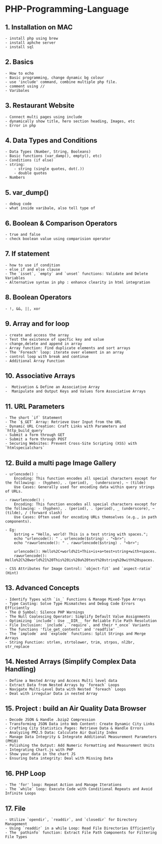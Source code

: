 # PHP-Programming-Language

## 1. Installation on MAC
    - install php using brew 
    - install aphche server
    - install sql

## 2. Basics
    - How to echo
    - Basic programming, change dynamic bg colour
    - use 'include' command, combine multiple php file.
    - comment using //
    - Varibales

 ## 3. Restaurant Website
    - Connect multi pages using include
    - dynamically show title, hero section heading, Images, etc
    - Error in php

 ## 4. Data Types and Conditions
    - Data Types (Number, String, Booleans)
    - Basic functions (var_damp(), empty(), etc)
    - Conditions (if else)
    - string:
        - string (single quotes, dot(.))
        - double quotes
    - Numbers

## 5. var_dump()
    - debug code
    - what inside varibale, also tell type of

## 6. Boolean & Comparison Operators
    - true and false
    - check boolean value using comparision operator

## 7. If statement
    - how to use if condition
    - else if and else clause
    - The `isset`, `empty` and `unset` functions: Validate and Delete Variables
    - Alternative syntax in php : enhance clearity in html integration

## 8. Boolean Operators
    - !, &&, ||, xor

## 9. Array and for loop
    - create and access the array
    - Test the existence of specfic key and value
    - change,delete and append in array
    - Array function: Find duplicate elements and sort arrays
    - The 'Foreach' loop: iterate over element in an array
    - control loop with break and continue
    - Additional Array Function
    
## 10. Associative Arrays
    -  Motivation & Define an Associative Array
    -  Manipulate and Output Keys and Values form Associative Arrays

## 11. URL Parameters
    - The short `if` Statement
    - The `$_GET` Array: Retrieve User Input from the URL
    - Dynamic URL Creation: Craft Links with Parameters and `http_build_query`
    - Submit a form through GET
    - Submit a form through POST
    - Securing Websites: Prevent Cross-Site Scripting (XSS) with `htmlspecialchars`

## 12. Build a multi page Image Gallery
    - urlencode() : 
        Encoding: This function encodes all special characters except for the following: - (hyphen), . (period), _ (underscore), ~ (tilde)
        Use Cases: Generally used for encoding data within query strings of URLs.

    - rawurlencode() : 
        Encoding: This function encodes all special characters except for the following: - (hyphen), . (period), . (period), _ (underscore), ~ (tilde), / (forward slash)
        Use Cases: Often used for encoding URLs themselves (e.g., in path components).

    - Eg:
        $string = "Hello, world! This is a test string with spaces.";
        echo "urlencode(): " . urlencode($string) . "<br>";
        echo "rawurlencode(): " . rawurlencode($string) . "<br>";

        urlencode(): Hello%2C+world%21+This+is+a+test+string+with+spaces.
        rawurlencode(): Hello%2C%20world%21%20This%20is%20a%20test%20string%20with%20spaces.

    - CSS Attributes for Image Control: `object-fit` and `aspect-ratio` (Hint)

## 13. Advanced Concepts
    - Identify Types with `is_` Functions & Manage Mixed-Type Arrays
    - Type Casting: Solve Type Mismatches and Debug Code Errors Efficiently
    - The @ Symbol: Silence PHP Warnings
    - The Null Coalescing Operator: Simplify Default Value Assignments
    - Optimizing `include`: Use __DIR__ for Reliable File Path Resolution
    - File Inclusion: `include`, `require`, and their *_once` Variants
    - The functions 'file_get_contents' and 'readfile'
    - The `implode` and `explode` functions: Split Strings and Merge Arrays
    - String Function: strlen, strtolower, trim, strpos, nl2br, str_replace

## 14. Nested Arrays (Simplify Complex Data Handling)
    - Define a Nested Array and Access Multi level data
    - Extract Data from Nested Arrays by `foreach` Loops
    - Navigate Multi-Level Data with Nested `foreach` Loops
    - Deal with irregular Data in nested Array

## 15. Project : build an Air Quality Data Browser
    - Decode JSON & Handle .bzip2 Compression
    - Transforming JSON Data into Web Content: Create Dynamic City Links
    - Crafting City Statistics Pages: Retrieve Data & Handle Errors
    - Analyzing PM2.5 Data: Calculate Air Quality Index
    - Manage Data Integrity & Integrate Additional Measurement Parameters (PM10)
    - Polishing the Output: Add Numeric Formatting and Measurement Units
    - Integrating Chart.js with PHP
    - Show your data in the chart JS
    - Ensuring Data integrity: Deal with Missing Data

## 16. PHP Loop
    - The 'for' loop: Repeat Action and Manage Iterations
    - The `while` loop: Execute Code with Conditional Repeats and Avoid Infinite Loops
    
## 17. File 
    - Utilize `opendir`, `readdir`, and `closedir` for Directory Management
    - Using `readdir` in a while Loop: Read File Directories Efficiently
    - The `pathinfo` function: Extract File Path Components for Filtering File Types